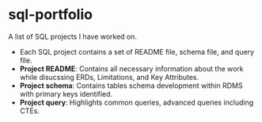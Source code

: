 # sql-portfolio
A list of SQL projects I have worked on.

- Each SQL project contains a set of README file, schema file, and query file.
- **Project README**: Contains all necessary information about the work while disucssing ERDs, Limitations, and Key Attributes.
- **Project schema**: Contains tables schema development within RDMS with primary keys identified.
- **Project query**: Highlights common queries, advanced queries including CTEs.
